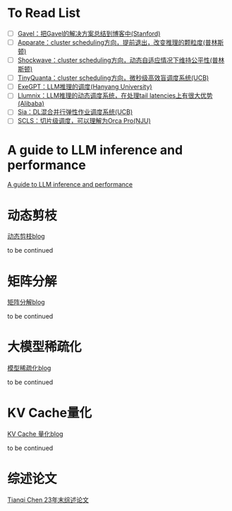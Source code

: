 # To Read List

- [ ] [Gavel：把Gavel的解决方案总结到博客中(Stanford)](Gavel.md) 
- [ ] [Apparate：cluster scheduling方向，提前退出，改变推理的颗粒度(普林斯顿)](Apparate.md) 
- [ ] [Shockwave：cluster scheduling方向，动态自适应情况下维持公平性(普林斯顿)](Shockwave.md)  
- [ ] [TinyQuanta：cluster scheduling方向，微秒级高效盲调度系统(UCB)](TinyQuanta.md) 
- [ ] [ExeGPT：LLM推理的调度(Hanyang University)](ExeGPT.md)  
- [ ] [Llumnix：LLM推理的动态调度系统，在处理tail latencies上有很大优势(Alibaba)](Llumnix.md) 
- [ ] [Sia：DL混合并行弹性作业调度系统(UCB)](Sia.md) 
- [ ] [SCLS：切片级调度，可以理解为Orca Pro(NJU)](SCLS.md) 

# A guide to LLM inference and performance

[A guide to LLM inference and performance](https://www.baseten.co/blog/llm-transformer-inference-guide)



# 动态剪枝

[动态剪枝blog](https://zhuanlan.zhihu.com/p/675585887)

to be continued



# 矩阵分解

[矩阵分解blog](https://zhuanlan.zhihu.com/p/678891209)

to be continued



# 大模型稀疏化

[模型稀疏化blog](https://zhuanlan.zhihu.com/p/679376718)

to be continued



# KV Cache量化

[KV Cache 量化blog](https://zhuanlan.zhihu.com/p/691537237)

to be continued



# 综述论文

[Tianqi Chen 23年末综述论文](https://arxiv.org/abs/2312.15234)